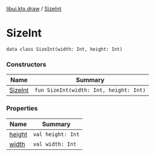 [libui.ktx.draw](../README.md) / [SizeInt](README.md)

# SizeInt

`data class SizeInt(width: Int, height: Int)`

### Constructors

| Name | Summary |
|---|---|
| [SizeInt](-size-int.md) | `fun SizeInt(width: Int, height: Int)` |

### Properties

| Name | Summary |
|---|---|
| [height](height.md) | `val height: Int` |
| [width](width.md) | `val width: Int` |
